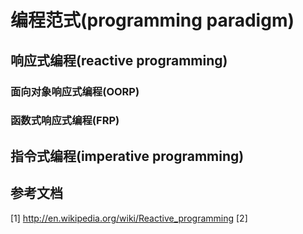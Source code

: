 # 编程范式(programming paradigm)


## 响应式编程(reactive programming)



### 面向对象响应式编程(OORP)

### 函数式响应式编程(FRP)

## 指令式编程(imperative programming)


## 参考文档

[1] http://en.wikipedia.org/wiki/Reactive_programming
[2] 
